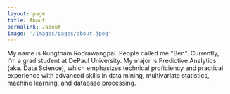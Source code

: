 ```yaml
---
layout: page
title: About
permalink: /about
image: '/images/pages/about.jpeg'
---
```


My name is Rungtham Rodrawangpai. People called me "Ben". Currently, I’m a grad student at DePaul University. My major is Predictive Analytics (aka. Data Science), which emphasizes technical proficiency and practical experience with advanced skills in data mining, multivariate statistics, machine learning, and database processing. 